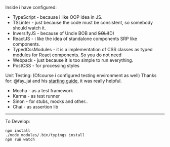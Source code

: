 Inside i have configured:

* TypeScript - because i like OOP idea in JS.
* TSLinter - just because the code must be consistent, so somebody should watch it.
* InversifyJS - because of Uncle BOB and ~~SOLI~~(D)
* ReactJS - i like the idea of standalone components SRP like components.
* TypedCssModules - it is a implementation of CSS classes as typed modules for React components. So you do not need 
* Webpack - just because it is too simple to run everything.
* PostCSS - for processing styles

Unit Testing: (Ofcourse i configured testing environment as well)
Thanks for: @fay_jai and his [starting guide](https://medium.com/@fay_jai/getting-started-on-testing-with-typescript-reactjs-and-webpack-a45a72f4f603#.nlzwt4a5k"), it was really helpful.  

* Mocha - as a test framework
* Karma - as test runner
* Sinon - for stubs, mocks and other..
* Chai - as assertion lib


***

To Develop:

```
npm install
./node_modules/.bin/typings install
npm run watch
```

